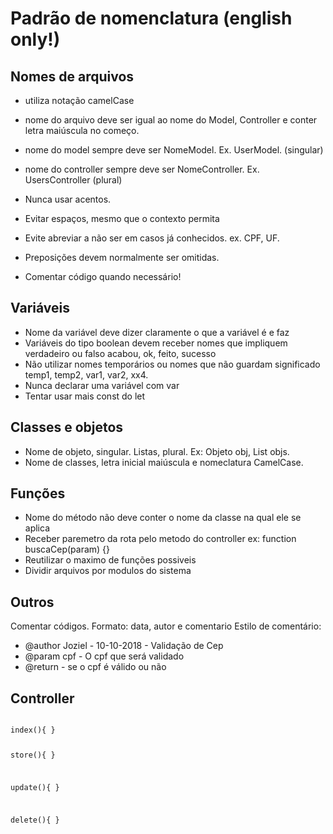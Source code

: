 # Padrão de nomenclatura (english only!)

## Nomes de arquivos
* utiliza notação camelCase
* nome do arquivo deve ser igual ao nome do Model, Controller e conter letra maiúscula no começo.
* nome do model sempre deve ser NomeModel. Ex. UserModel. (singular)
* nome do controller sempre deve ser NomeController. Ex. UsersController (plural)

* Nunca usar acentos.

* Evitar espaços, mesmo que o contexto permita
* Evite abreviar a não ser em casos já conhecidos. ex. CPF, UF.
* Preposições devem normalmente ser omitidas.
* Comentar código quando necessário!

## Variáveis
* Nome da variável deve dizer claramente o que a variável é e faz
* Variáveis do tipo boolean devem receber nomes que impliquem verdadeiro ou falso acabou, ok, feito, sucesso
* Não utilizar nomes temporários ou nomes que não guardam significado temp1, temp2, var1, var2, xx4.
* Nunca declarar uma variável com var
* Tentar usar mais const do let

## Classes e objetos
* Nome de objeto, singular. Listas, plural. Ex: Objeto obj, List<Objeto> objs.
* Nome de classes, letra inicial maiúscula e nomeclatura CamelCase.

## Funções
* Nome do método não deve conter o nome da classe na qual ele se aplica
* Receber paremetro da rota pelo metodo do controller ex: function buscaCep(param) {}
* Reutilizar o maximo de funções possiveis
* Dividir arquivos por modulos do sistema

## Outros
Comentar códigos. Formato: data, autor e comentario
Estilo de comentário: 
 * @author Joziel - 10-10-2018 - Validação de Cep
 * @param cpf - O cpf que será validado
 * @return - se o cpf é válido ou não

## Controller
<code>
index(){ }

store(){ }

update(){ }

delete(){ }

</code>
